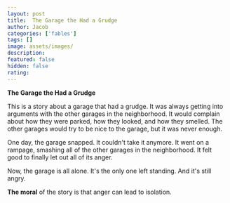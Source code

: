 ```yaml
---
layout: post
title:  The Garage the Had a Grudge
author: Jacob
categories: ['fables']
tags: []
image: assets/images/
description: 
featured: false
hidden: false
rating: 
---
```


**The Garage the Had a Grudge**

This is a story about a garage that had a grudge. It was always getting into arguments with the other garages in the neighborhood. It would complain about how they were parked, how they looked, and how they smelled. The other garages would try to be nice to the garage, but it was never enough.

One day, the garage snapped. It couldn't take it anymore. It went on a rampage, smashing all of the other garages in the neighborhood. It felt good to finally let out all of its anger.

Now, the garage is all alone. It's the only one left standing. And it's still angry.

**The moral** of the story is that anger can lead to isolation.
